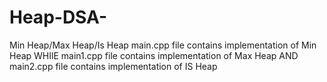 # Heap-DSA-
Min Heap/Max Heap/Is Heap 
main.cpp file contains implementation of Min Heap
                 WHIlE
main1.cpp file contains implementation of Max Heap
                 AND
main2.cpp file contains implementation of IS Heap                 
